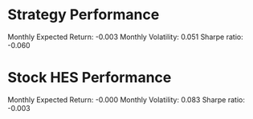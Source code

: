 # Strategy Performance
Monthly Expected Return: -0.003
Monthly Volatility: 0.051
Sharpe ratio: -0.060
# Stock HES Performance
Monthly Expected Return: -0.000
Monthly Volatility: 0.083
Sharpe ratio: -0.003
